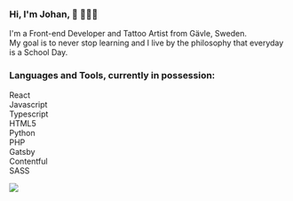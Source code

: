 ### Hi, I'm Johan, 👋 👨🏼‍💻
I'm a Front-end Developer and Tattoo Artist from Gävle, Sweden.  
My goal is to never stop learning and I live by the philosophy that everyday is a School Day.

### Languages and Tools, currently in possession:

React  
Javascript  
Typescript  
HTML5  
Python  
PHP  
Gatsby  
Contentful  
SASS  


![](https://komarev.com/ghpvc/?username=iohan&color=cd9b92&style=flat)

<!--
**iohan/iohan** is a ✨ _special_ ✨ repository because its `README.md` (this file) appears on your GitHub profile.

Here are some ideas to get you started:

- 🔭 I’m currently working on ...
- 🌱 I’m currently learning ...
- 👯 I’m looking to collaborate on ...
- 🤔 I’m looking for help with ...
- 💬 Ask me about ...
- 📫 How to reach me: ...
- 😄 Pronouns: ...
- ⚡ Fun fact: ...
-->
